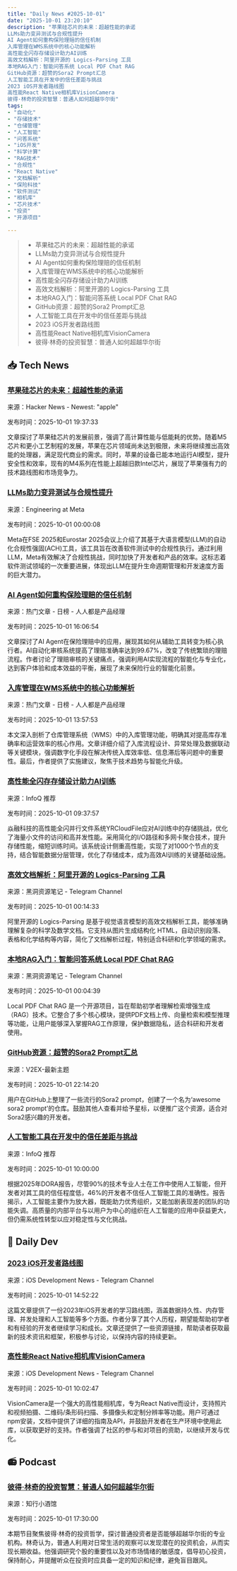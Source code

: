 ```yaml
---
title: "Daily News #2025-10-01"
date: "2025-10-01 23:20:10"
description: "苹果硅芯片的未来：超越性能的承诺
LLMs助力变异测试与合规性提升
AI Agent如何重构保险理赔的信任机制
入库管理在WMS系统中的核心功能解析
高性能全闪存存储设计助力AI训练
高效文档解析：阿里开源的 Logics-Parsing 工具
本地RAG入门：智能问答系统 Local PDF Chat RAG
GitHub资源：超赞的Sora2 Prompt汇总
人工智能工具在开发中的信任差距与挑战
2023 iOS开发者路线图
高性能React Native相机库VisionCamera
彼得·林奇的投资智慧：普通人如何超越华尔街"
tags: 
- "自动化"
- "存储技术"
- "仓储管理"
- "人工智能"
- "问答系统"
- "iOS开发"
- "科学计算"
- "RAG技术"
- "合规性"
- "React Native"
- "文档解析"
- "保险科技"
- "软件测试"
- "相机库"
- "芯片技术"
- "投资"
- "开源项目"

---
```


> - 苹果硅芯片的未来：超越性能的承诺
> - LLMs助力变异测试与合规性提升
> - AI Agent如何重构保险理赔的信任机制
> - 入库管理在WMS系统中的核心功能解析
> - 高性能全闪存存储设计助力AI训练
> - 高效文档解析：阿里开源的 Logics-Parsing 工具
> - 本地RAG入门：智能问答系统 Local PDF Chat RAG
> - GitHub资源：超赞的Sora2 Prompt汇总
> - 人工智能工具在开发中的信任差距与挑战
> - 2023 iOS开发者路线图
> - 高性能React Native相机库VisionCamera
> - 彼得·林奇的投资智慧：普通人如何超越华尔街

## 📥 Tech News

### [苹果硅芯片的未来：超越性能的承诺](https://www.computerworld.com/article/4065553/apple-is-nowhere-near-the-limits-of-apple-silicon.html)

来源：Hacker News - Newest: "apple"

发布时间：2025-10-01 19:37:33

文章探讨了苹果硅芯片的发展前景，强调了高计算性能与低能耗的优势。随着M5芯片和更小工艺制程的发展，苹果在芯片领域尚未达到极限，未来将继续推出高效能的处理器，满足现代商业的需求。同时，苹果的设备已能本地运行AI模型，提升安全性和效率，现有的M4系列在性能上超越旧款Intel芯片，展现了苹果强有力的技术路线图和市场竞争力。

### [LLMs助力变异测试与合规性提升](https://engineering.fb.com/2025/09/30/security/llms-are-the-key-to-mutation-testing-and-better-compliance/)

来源：Engineering at Meta

发布时间：2025-10-01 00:00:08

Meta在FSE 2025和Eurostar 2025会议上介绍了其基于大语言模型(LLM)的自动化合规性强固(ACH)工具，该工具旨在改善软件测试中的合规性执行。通过利用LLM，Meta有效解决了合规性挑战，同时加快了开发者和产品的效率。这标志着软件测试领域的一次重要进展，体现出LLM在提升生命週期管理和开发速度方面的巨大潜力。

### [AI Agent如何重构保险理赔的信任机制](https://www.woshipm.com/ai/6272991.html)

来源：热门文章 - 日榜 - 人人都是产品经理

发布时间：2025-10-01 16:06:54

文章探讨了AI Agent在保险理赔中的应用，展现其如何从辅助工具转变为核心执行者。AI自动化审核系统提高了理赔准确率达到99.67%，改变了传统繁琐的理赔流程。作者讨论了理赔审核的关键痛点，强调利用AI实现流程的智能化与专业化，达到客户体验和成本效益的平衡，展现了未来保险行业的智能化前景。

### [入库管理在WMS系统中的核心功能解析](https://www.woshipm.com/pd/6275545.html)

来源：热门文章 - 日榜 - 人人都是产品经理

发布时间：2025-10-01 13:57:53

本文深入剖析了仓库管理系统（WMS）中的入库管理功能，明确其对提高库存准确率和运营效率的核心作用。文章详细介绍了入库流程设计、异常处理及数据联动等关键模块，强调数字化手段在解决传统入库效率低、信息滞后等问题中的重要性。最后，作者提供了实施建议，聚焦于技术趋势与智能化升级。

### [高性能全闪存存储设计助力AI训练](https://www.infoq.cn/article/9bVzTqrTO0OG5ktmINGk)

来源：InfoQ 推荐

发布时间：2025-10-01 09:37:57

焱融科技的高性能全闪并行文件系统YRCloudFile应对AI训练中的存储挑战，优化了海量小文件的访问和高并发性能。采用简化的I/O路径和多网卡聚合技术，提升存储性能，缩短训练时间。该系统设计侧重高性能，实现了对1000个节点的支持，结合智能数据分层管理，优化了存储成本，成为高效AI训练的关键基础设施。

### [高效文档解析：阿里开源的 Logics-Parsing 工具](https://t.me/piracy6/32962)

来源：黑洞资源笔记 - Telegram Channel

发布时间：2025-10-01 00:14:33

阿里开源的 Logics-Parsing 是基于视觉语言模型的高效文档解析工具，能够准确理解复杂的科学及数学文档。它支持从图片生成结构化 HTML，自动识别段落、表格和化学结构等内容，简化了文档解析过程，特别适合科研和化学领域的需求。

### [本地RAG入门：智能问答系统 Local PDF Chat RAG](https://t.me/piracy6/32955)

来源：黑洞资源笔记 - Telegram Channel

发布时间：2025-10-01 00:04:39

Local PDF Chat RAG 是一个开源项目，旨在帮助初学者理解检索增强生成（RAG）技术。它整合了多个核心模块，提供PDF文档上传、向量检索和模型推理等功能，让用户能够深入掌握RAG工作原理，保护数据隐私，适合科研和开发者使用。

### [GitHub资源：超赞的Sora2 Prompt汇总](https://www.v2ex.com/t/1163083)

来源：V2EX-最新主题

发布时间：2025-10-01 22:14:20

用户在GitHub上整理了一些流行的Sora2 prompt，创建了一个名为‘awesome sora2 prompt’的仓库。鼓励其他人查看并给予星标，以便推广这个资源，适合对Sora2感兴趣的开发者。

### [人工智能工具在开发中的信任差距与挑战](https://www.infoq.cn/article/4zjquUzRkHFCCDmi23Zt)

来源：InfoQ 推荐

发布时间：2025-10-01 10:00:00

根据2025年DORA报告，尽管90%的技术专业人士在工作中使用人工智能，但开发者对其工具的信任程度低，46%的开发者不信任人工智能工具的准确性。报告揭示，人工智能主要作为放大器，既能助力优秀组织，又能加剧表现差的团队的功能失调。高质量的内部平台与以用户为中心的组织在人工智能的应用中获益更大，但仍需系统性转型以应对稳定性与文化挑战。

## 💾 Daily Dev

### [2023 iOS开发者路线图](https://medium.com/@andres.carort/ios-developer-roadmap-2023-330fd5cb7479)

来源：iOS Development News - Telegram Channel

发布时间：2025-10-01 14:52:22

这篇文章提供了一份2023年iOS开发者的学习路线图，涵盖数据持久性、内存管理、并发处理和人工智能等多个方面。作者分享了其个人历程，期望能帮助初学者和有经验的开发者继续学习和成长。文章还提供了一些资源链接，帮助读者获取最新的技术资讯和框架，积极参与讨论，以保持内容的持续更新。

### [高性能React Native相机库VisionCamera](https://github.com/mrousavy/react-native-vision-camera)

来源：iOS Development News - Telegram Channel

发布时间：2025-10-01 10:02:47

VisionCamera是一个强大的高性能相机库，专为React Native而设计，支持照片和视频拍摄、二维码/条形码扫描、多摄像头和定制分辨率等功能。用户可通过npm安装，文档中提供了详细的指南及API，并鼓励开发者在生产环境中使用此库，以获取更好的支持。作者强调了社区的参与和对项目的资助，以继续开发与优化。

## 📻 Podcast

### [彼得·林奇的投资智慧：普通人如何超越华尔街](https://www.xiaoyuzhoufm.com/episode/68db9d133f5b1f8c5e2ca4e6)

来源：知行小酒馆

发布时间：2025-10-01 17:30:00

本期节目聚焦彼得·林奇的投资哲学，探讨普通投资者是否能够超越华尔街的专业机构。林奇认为，普通人利用对日常生活的观察可以发现潜在的投资机会，从而实现长期收益。他强调研究个股的重要性以及对市场情绪的敏感度，倡导初心投资，保持耐心，并提醒听众在投资时应具备一定的知识和纪律，避免盲目跟风。
